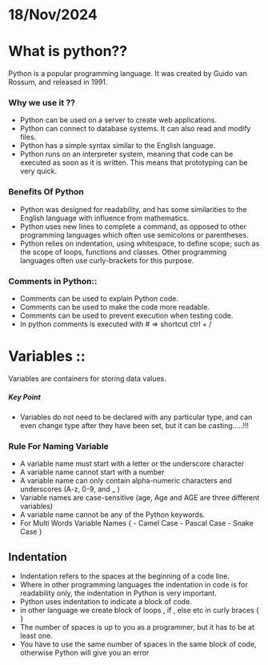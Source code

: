 # 18/Nov/2024

# What is python??
Python is a popular programming language. It was created by Guido van Rossum, and released in 1991.

### Why we use it ??
- Python can be used on a server to create web applications.
- Python can connect to database systems. It can also read and modify files.
- Python has a simple syntax similar to the English language.
- Python runs on an interpreter system, meaning that code can be executed as soon as it is written. This means that prototyping can be very quick.

### Benefits Of Python
- Python was designed for readability, and has some similarities to the English language with influence from mathematics.
- Python uses new lines to complete a command, as opposed to other programming languages which often use semicolons or parentheses.
- Python relies on indentation, using whitespace, to define scope; such as the scope of loops, functions and classes. Other programming languages often use curly-brackets for this purpose.

### Comments in Python::
- Comments can be used to explain Python code.
- Comments can be used to make the code more readable.
- Comments can be used to prevent execution when testing code.
- In python comments is executed with # => shortcut ctrl + /

# Variables :: 

Variables are containers for storing data values.

##### Key Point
- Variables do not need to be declared with any particular type, and can even change type after they have been set, but it can be casting.....!!!

### Rule For Naming Variable
- A variable name must start with a letter or the underscore character
- A variable name cannot start with a number
- A variable name can only contain alpha-numeric characters and underscores (A-z, 0-9, and _ )
- Variable names are case-sensitive (age, Age and AGE are three different variables)
- A variable name cannot be any of the Python keywords.
- For Multi Words Variable Names {
         - Camel Case
         - Pascal Case
         - Snake Case }


##  Indentation 

 - Indentation refers to the spaces at the beginning of a code line.
 - Where in other programming languages the indentation in code is for readability only, the indentation in Python is very important.
 - Python uses indentation to indicate a block of code. 
 - in other language we create block of loops , if , else etc in curly braces { }
 - The number of spaces is up to you as a programmer, but it has to be at least one.
 - You have to use the same number of spaces in the same block of code, otherwise Python will give you an error


    

